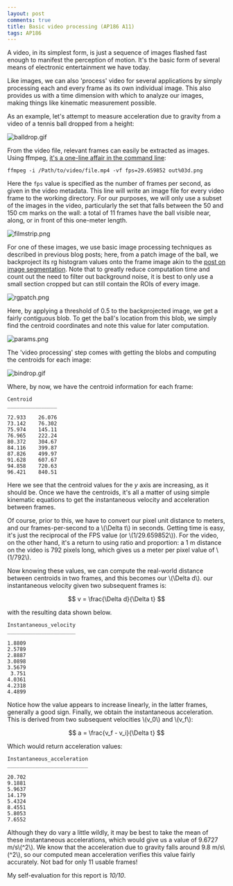 ```yaml
---
layout: post
comments: true
title: Basic video processing (AP186 A11)
tags: AP186
---  
```


A video, in its simplest form, is just a sequence of images flashed fast enough to manifest the perception of motion. It's the basic form of several means of electronic entertainment we have today.

Like images, we can also 'process' video for several applications by simply processing each and every frame as its own individual image. This also provides us with a time dimension with which to analyze our images, making things like kinematic measurement possible.

As an example, let's attempt to measure acceleration due to gravity from a video of a tennis ball dropped from a height:

![balldrop.gif](https://s18.postimg.cc/i1mrmdz89/balldrop.gif)

From the video file, relevant frames can easily be extracted as images. Using ffmpeg, [it's a one-line affair in the command line](https://trac.ffmpeg.org/wiki/Create%20a%20thumbnail%20image%20every%20X%20seconds%20of%20the%20video):

```
ffmpeg -i /Path/to/video/file.mp4 -vf fps=29.659852 out%03d.png
```

Here the `fps` value is specified as the number of frames per second, as given in the video metadata. This line will write an image file for every video frame to the working directory. For our purposes, we will only use a subset of the images in the video, particularly the set that falls between the 50 and 150 cm marks on the wall: a total of 11 frames have the ball visible near, along, or in front of this one-meter length.

![filmstrip.png](https://s11.postimg.cc/rz6xccwoj/filmstrip.png)

For one of these images, we use basic image processing techniques as described in previous blog posts; here, from a patch image of the ball, we backproject its rg histogram values onto the frame image akin to the [post on image segmentation](http://devential.ml/2016/10/21/AP186-A7/). Note that to greatly reduce computation time and count out the need to filter out background noise, it is best to only use a small section cropped but can still contain the ROIs of every image.

![rgpatch.png](https://s15.postimg.cc/e46ixwapn/rgpatch.png)

Here, by applying a threshold of 0.5 to the backprojected image, we get a fairly contiguous blob. To get the ball's location from this blob, we simply find the centroid coordinates and note this value for later computation.

![params.png](https://s4.postimg.cc/sa5nbl0st/params.png)

The 'video processing' step comes with getting the blobs and computing the centroids for each image:

![bindrop.gif](https://s17.postimg.cc/5enlaok8f/bindrop.gif)

Where, by now, we have the centroid information for each frame:

```
Centroid    
________________

72.933    26.076
73.142    76.302
75.974    145.11
76.965    222.24
80.372    304.67
84.116    399.87
87.826    499.97
91.628    607.67
94.858    720.63
96.421    840.51
```

Here we see that the centroid values for the *y* axis are increasing, as it should be. Once we have the centroids, it's all a matter of using simple kinematic equations to get the instantaneous velocity and acceleration between frames.

Of course, prior to this, we have to convert our pixel unit distance to meters, and our frames-per-second to a \\(\Delta t\\) in seconds. Getting time is easy, it's just the reciprocal of the FPS value (or \\(1/29.659852\\)). For the video, on the other hand, it's a return to using ratio and proportion: a 1 m distance on the video is 792 pixels long, which gives us a meter per pixel value of \\(1/792\\).

Now knowing these values, we can compute the real-world distance between centroids in two frames, and this becomes our \\(\Delta d\\). our instantaneous velocity given two subsequent frames is:

$$
v = \frac{\Delta d}{\Delta t}
$$

with the resulting data shown below.

```
Instantaneous_velocity
______________________

1.8809                
2.5789                
2.8887                
3.0898                
3.5679                
 3.751                
4.0361                
4.2318                
4.4899                
```

Notice how the value appears to increase linearly, in the latter frames, generally a good sign. Finally, we obtain the instantaneous acceleration. This is derived from two subsequent velocities \\(v_0\\) and \\(v_f\\):

$$
a = \frac{v_f - v_i}{\Delta t}
$$

Which would return acceleration values:

```
Instantaneous_acceleration
__________________________

20.702                    
9.1881                    
5.9637                    
14.179                    
5.4324                    
8.4551                    
5.8053                    
7.6552                    
```

Although they do vary a little wildly, it may be best to take the mean of these instantaneous accelerations, which would give us a value of 9.6727 m/s\\(^2\\). We know that the acceleration due to gravity falls around 9.8 m/s\\(^2\\), so our computed mean acceleration verifies this value fairly accurately. Not bad for only 11 usable frames!

My self-evaluation for this report is *10/10*.
